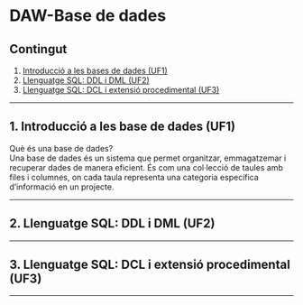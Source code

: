 # DAW-Base de dades

## Contingut
  1. [Introducció a les bases de dades (UF1)](#1.Introducció-a-les-base-de-dades-(UF1))
  2. [Llenguatge SQL: DDL i DML (UF2)](##2.-Llenguatge-SQL:-DDL-i-DML-(UF2))
  3. [Llenguatge SQL: DCL i extensió procedimental (UF3)](#3.-Llenguatge-SQL-:-DCL-i-extensió-procedimental-(UF3))

***

## 1. Introducció a les base de dades (UF1)
  Què és una base de dades? <br>
  Una base de dades és un sistema que permet organitzar, emmagatzemar i recuperar dades de manera eficient. És com una col·lecció de taules amb files i columnes, on cada taula representa una categoria específica d’informació en un projecte. <br>

***

## 2. Llenguatge SQL: DDL i DML (UF2)

***

## 3. Llenguatge SQL: DCL i extensió procedimental (UF3)

***
